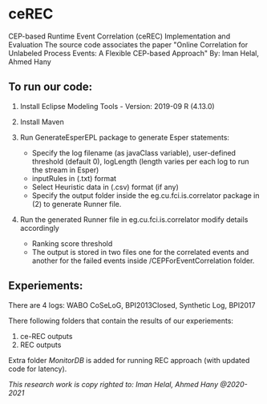# ceREC
CEP-based Runtime Event Correlation (ceREC) Implementation and Evaluation
The source code associates the paper "Online Correlation for Unlabeled Process Events: A Flexible CEP-based Approach" By: Iman Helal, Ahmed Hany

## **To run our code:**
1. Install Eclipse Modeling Tools - Version: 2019-09 R (4.13.0)
1. Install Maven
1. Run GenerateEsperEPL package to generate Esper statements:

	*	Specify the log filename (as javaClass variable), user-defined threshold (default 0), logLength (length varies per each log to run the stream in Esper)
	*	inputRules in (.txt) format
	*	Select Heuristic data in (.csv) format (if any)
	* 	Specify the output folder inside the eg.cu.fci.is.correlator package in (2) to generate Runner file.
	
1. Run the generated Runner file in eg.cu.fci.is.correlator modify details accordingly
	
	*	Ranking score threshold
	*	The output is stored in two files one for the correlated events and another for the failed events inside /CEPForEventCorrelation folder.

## **Experiements:**

There are 4 logs: WABO CoSeLoG, BPI2013Closed, Synthetic Log, BPI2017

There following folders that contain the results of our experiements:
1.	ce-REC outputs
1.	REC outputs
 
Extra folder *MonitorDB* is added for running REC approach (with updated code for latency).

*This research work is copy righted to: Iman Helal, Ahmed Hany @2020-2021*
